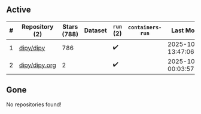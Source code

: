 ## Active
| # | Repository (2) | Stars (788) | Dataset | `run` (2) | `containers-run` | Last Modified |
| --- | --- | --- | --- | --- | --- | --- |
| 1 | [dipy/dipy](https://github.com/dipy/dipy) | 786 |  | :heavy_check_mark: |  | 2025-10-03 13:47:06+00:00 |
| 2 | [dipy/dipy.org](https://github.com/dipy/dipy.org) | 2 |  | :heavy_check_mark: |  | 2025-10-06 00:03:57+00:00 |

## Gone
No repositories found!
